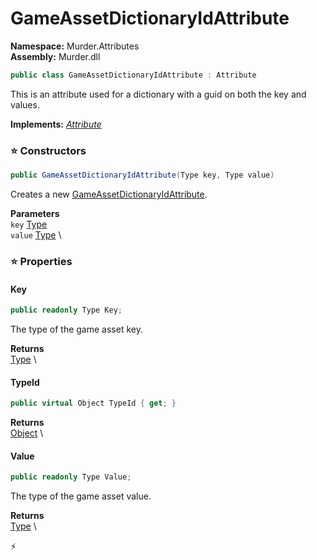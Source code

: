 # GameAssetDictionaryIdAttribute

**Namespace:** Murder.Attributes \
**Assembly:** Murder.dll

```csharp
public class GameAssetDictionaryIdAttribute : Attribute
```

This is an attribute used for a dictionary with a guid on both the key and values.

**Implements:** _[Attribute](https://learn.microsoft.com/en-us/dotnet/api/System.Attribute?view=net-7.0)_

### ⭐ Constructors
```csharp
public GameAssetDictionaryIdAttribute(Type key, Type value)
```

Creates a new [GameAssetDictionaryIdAttribute](../..//Murder/Attributes/GameAssetDictionaryIdAttribute.html).

**Parameters** \
`key` [Type](https://learn.microsoft.com/en-us/dotnet/api/System.Type?view=net-7.0) \
`value` [Type](https://learn.microsoft.com/en-us/dotnet/api/System.Type?view=net-7.0) \

### ⭐ Properties
#### Key
```csharp
public readonly Type Key;
```

The type of the game asset key.

**Returns** \
[Type](https://learn.microsoft.com/en-us/dotnet/api/System.Type?view=net-7.0) \
#### TypeId
```csharp
public virtual Object TypeId { get; }
```

**Returns** \
[Object](https://learn.microsoft.com/en-us/dotnet/api/System.Object?view=net-7.0) \
#### Value
```csharp
public readonly Type Value;
```

The type of the game asset value.

**Returns** \
[Type](https://learn.microsoft.com/en-us/dotnet/api/System.Type?view=net-7.0) \


⚡